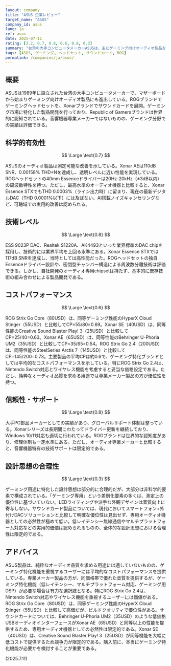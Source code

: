 ```yaml
---
layout: company
title: "ASUS 企業レビュー"
target_name: "ASUS"
company_id: asus
lang: ja
ref: asus
date: 2025-07-11
rating: [3.2, 0.7, 0.8, 0.6, 0.8, 0.3]
summary: "台湾の大手コンピュータメーカーASUSは、主にゲーミング向けオーディオ製品を展開。技術的には平均水準だが、ゲーミング特化機能により一定の価値を提供している。"
tags: [ASUS, ゲーミング, ヘッドセット, サウンドカード, ROG]
permalink: /companies/ja/asus/
---
```


## 概要

ASUSは1989年に設立された台湾の大手コンピュータメーカーで、マザーボードから始まりゲーミング向けオーディオ製品にも進出している。ROGブランドでゲーミングヘッドセットを、Xonarブランドでサウンドカードを展開。ゲーミング市場に特化した製品開発を行っており、Republic of Gamersブランドは世界的に認知されている。音響機器専業メーカーではないものの、ゲーミング分野での実績は評価できる。

## 科学的有効性

$$ \Large \text{0.7} $$

ASUSのオーディオ製品は測定可能な改善を示している。Xonar AEは110dB SNR、0.00158% THD+Nを達成し、透明レベルに近い性能を実現している。ROGヘッドセットの40mm Essenceドライバーは20Hz-20kHz（±3dB以内）の周波数特性を持つ。ただし、最高水準のオーディオ機器と比較すると、Xonar Essence STXでもTHD 0.0003%（ライン出力時）に留まり、現在の最新デジタルDAC（THD 0.0001%以下）には及ばない。AI搭載ノイズキャンセリングなど、可聴域での実用的改善は認められる。

## 技術レベル

$$ \Large \text{0.8} $$

ESS 9023P DAC、Realtek S1220A、AK4493といった業界標準のDAC chipを採用し、技術的には業界平均を上回る水準にある。Xonar Essence STXでは117dB SNRを達成し、当時としては高性能だった。ROGヘッドセットの独自Essenceドライバー設計や、密閉型チャンバー構造による周波数分離技術は評価できる。しかし、自社開発のオーディオ専用chipsetは持たず、基本的に既存技術の組み合わせによる製品開発である。

## コストパフォーマンス

$$ \Large \text{0.6} $$

ROG Strix Go Core（80USD）は、同等ゲーミング性能のHyperX Cloud Stinger（55USD）と比較してCP=55/80=0.69。Xonar SE（40USD）は、同等性能のCreative Sound Blaster Play! 3（25USD）と比較してCP=25/40=0.63。Xonar AE（65USD）は、同等性能のBehringer U-Phoria UM2（35USD）と比較してCP=35/65=0.54。ROG Strix Go 2.4（200USD）は、同等性能のSteelSeries Arctis 7（145USD）と比較してCP=145/200=0.73。主要製品の平均CPは約0.6で、ゲーミング特化ブランドとしては平均的なコストパフォーマンスを示している。特にROG Strix Go 2.4は、Nintendo Switch対応とワイヤレス機能を考慮すると妥当な価格設定である。ただし、純粋なオーディオ品質を求める用途では専業メーカー製品の方が優位性を持つ。

## 信頼性・サポート

$$ \Large \text{0.8} $$

大手PC部品メーカーとしての実績があり、グローバルサポート体制は整っている。Xonarシリーズは長期間にわたってドライバー更新を継続しており、Windows 10/11対応も適切に行われている。ROGブランドは世界的な認知度があり、修理体制も一定水準にある。ただし、オーディオ専業メーカーと比較すると、音響機器特有の技術サポートは限定的である。

## 設計思想の合理性

$$ \Large \text{0.3} $$

ゲーミング用途に特化した設計思想は部分的に合理的だが、大部分は非科学的要素で構成されている。「ゲーミング専用」という差別化要素の多くは、測定上の優位性に基づいていない。LEDライティングや派手な外観デザインは音質向上に寄与しない。サウンドカード製品については、現代においてスマートフォン+外付けDACソリューションと比較して明確な優位性は見出せず、専用オーディオ機器としての必然性が極めて低い。低レイテンシー無線通信やマルチプラットフォーム対応などの実用的価値は認められるものの、全体的な設計思想における合理性は限定的である。

## アドバイス

ASUS製品は、純粋なオーディオ品質を求める用途には適していないものの、ゲーミング特化機能を重視するユーザーには平均的なコストパフォーマンスを提供している。専業メーカー製品の方が、同価格帯で優れた音質を提供するが、ゲーミング特化機能（低レイテンシー、マルチプラットフォーム対応、ゲーミング用DSP）が必要な場合は有力な選択肢となる。特にROG Strix Go 2.4は、Nintendo Switch対応やワイヤレス機能を重視するユーザーには価値がある。ROG Strix Go Core（80USD）は、同等ゲーミング性能のHyperX Cloud Stinger（55USD）と比較して高価だが、ビルドクオリティで優位性がある。サウンドカードについては、Behringer U-Phoria UM2（35USD）のような低価格USBオーディオインターフェースがXonar AE（65USD）と同等以上の性能を提供するため、専用オーディオ機器としての必然性は限定的である。Xonar SE（40USD）は、Creative Sound Blaster Play! 3（25USD）が同等機能を大幅に低コストで提供するため競争力が限定的である。購入前に、本当にゲーミング特化機能が必要かを検討することが重要である。

(2025.7.11)